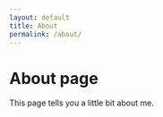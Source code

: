 ```yaml
---
layout: default
title: About
permalink: /about/
---
```


# About page

This page tells you a little bit about me.